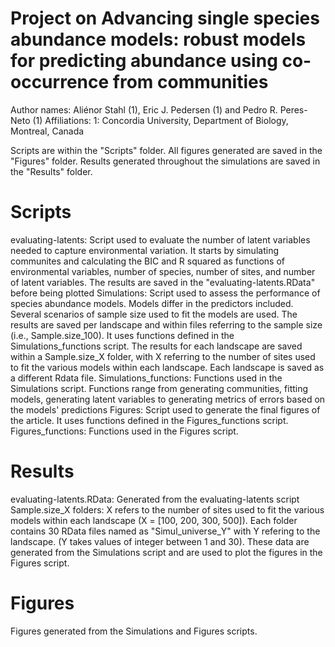 # Project on Advancing single species abundance models: robust models for predicting abundance using co-occurrence from communities

Author names: Aliénor Stahl (1), Eric J. Pedersen (1) and Pedro R. Peres-Neto (1)
Affiliations: 1: Concordia University, Department of Biology, Montreal, Canada

Scripts are within the "Scripts" folder. All figures generated are saved in the "Figures" folder. Results generated throughout the simulations are saved in the "Results" folder.

# Scripts
evaluating-latents: Script used to evaluate the number of latent variables needed to capture environmental variation. It starts by simulating communites and calculating the BIC and R squared as functions of environmental variables, number of species, number of sites, and number of latent variables. The results are saved in the "evaluating-latents.RData" before being plotted
Simulations: Script used to assess the performance of species abundance models. Models differ in the predictors included. Several scenarios of sample size used to fit the models are used. The results are saved per landscape and within files referring to the sample size (i.e., Sample.size_100). It uses functions defined in the Simulations_functions script. The results for each landscape are saved within a Sample.size_X folder, with X referring to the number of sites used to fit the various models within each landscape. Each landscape is saved as a different Rdata file.
Simulations_functions: Functions used in the Simulations script. Functions range from generating communities, fitting models, generating latent variables to generating metrics of errors based on the models' predictions
Figures: Script used to generate the final figures of the article. It uses functions defined in the Figures_functions script.
Figures_functions: Functions used in the Figures script.

# Results
evaluating-latents.RData: Generated from the evaluating-latents script
Sample.size_X folders: X refers to the number of sites used to fit the various models within each landscape (X = [100, 200, 300, 500]). Each folder contains 30 RData files named as "Simul_universe_Y" with Y refering to the landscape. (Y takes values of integer between 1 and 30). These data are generated from the Simulations script and are used to plot the figures in the Figures script.

# Figures
Figures generated from the Simulations and Figures scripts. 
